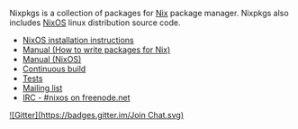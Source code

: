 Nixpkgs is a collection of packages for [Nix](http://nixos.org/nix/) package
manager. Nixpkgs also includes [NixOS](http://nixos.org/nixos/) linux distribution source code.

* [NixOS installation instructions](http://nixos.org/nixos/manual/#ch-installation)
* [Manual (How to write packages for Nix)](http://nixos.org/nixpkgs/manual/)
* [Manual (NixOS)](http://nixos.org/nixos/manual/)
* [Continuous build](http://hydra.nixos.org/jobset/nixos/trunk-combined)
* [Tests](http://hydra.nixos.org/job/nixos/trunk-combined/tested#tabs-constituents)
* [Mailing list](http://lists.science.uu.nl/mailman/listinfo/nix-dev)
* [IRC - #nixos on freenode.net](irc://irc.freenode.net/#nixos)

[![Gitter](https://badges.gitter.im/Join Chat.svg)](https://gitter.im/bflyblue/nixpkgs?utm_source=badge&utm_medium=badge&utm_campaign=pr-badge&utm_content=badge)